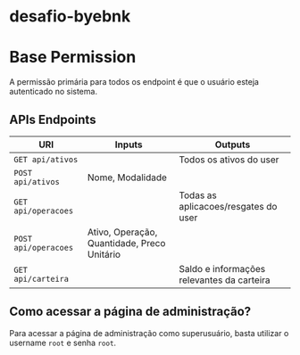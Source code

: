 # desafio-byebnk

# Base Permission
A permissão primária para todos os endpoint é que o usuário esteja autenticado no sistema.

## APIs Endpoints

| URI | Inputs | Outputs |
| --- | --- | --- |
| `GET api/ativos` | | Todos os ativos do user |
| `POST api/ativos` | Nome, Modalidade | |
| `GET api/operacoes` | | Todas as aplicacoes/resgates do user |
| `POST api/operacoes` | Ativo, Operação, Quantidade, Preco Unitário | |
| `GET api/carteira`| | Saldo e informações relevantes da carteira |

## Como acessar a página de administração?
Para acessar a página de administração como superusuário, basta utilizar o username `root` e senha `root`.